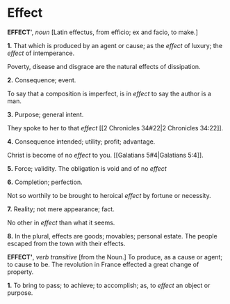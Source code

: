 # Effect

**EFFECT**', _noun_ \[Latin effectus, from efficio; ex and facio, to make.\]

**1.** That which is produced by an agent or cause; as the _effect_ of luxury; the _effect_ of intemperance.

Poverty, disease and disgrace are the natural effects of dissipation.

**2.** Consequence; event.

To say that a composition is imperfect, is in _effect_ to say the author is a man.

**3.** Purpose; general intent.

They spoke to her to that _effect_ [[2 Chronicles 34#22|2 Chronicles 34:22]].

**4.** Consequence intended; utility; profit; advantage.

Christ is become of no _effect_ to you. [[Galatians 5#4|Galatians 5:4]].

**5.** Force; validity. The obligation is void and of no _effect_

**6.** Completion; perfection.

Not so worthily to be brought to heroical _effect_ by fortune or necessity.

**7.** Reality; not mere appearance; fact.

No other in _effect_ than what it seems.

**8.** In the plural, effects are goods; movables; personal estate. The people escaped from the town with their effects.

**EFFECT'**, _verb transitive_ \[from the Noun.\] To produce, as a cause or agent; to cause to be. The revolution in France effected a great change of property.

**1.** To bring to pass; to achieve; to accomplish; as, to _effect_ an object or purpose.